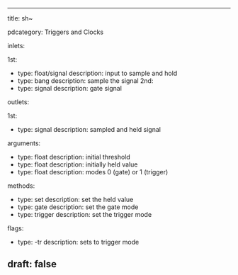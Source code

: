 --- 


title: sh~

pdcategory: Triggers and Clocks

inlets:

  1st:
  - type: float/signal
    description: input to sample and hold
  - type: bang
    description: sample the signal
  2nd:
  - type: signal
    description: gate signal

outlets:

  1st:
  - type: signal
    description: sampled and held signal

arguments:
  - type: float
    description: initial threshold
  - type: float
    description: initially held value
  - type: float
    description: modes  0 (gate) or 1 (trigger)

methods:
  - type: set <f>
    description: set the held value
  - type: gate
    description: set the gate mode
  - type: trigger
    description: set the trigger mode

flags:
  - type: -tr
    description: sets to trigger mode

draft: false
---